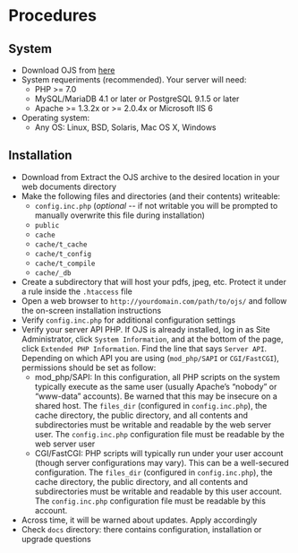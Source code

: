 # Procedures
## System
* Download OJS from [here](https://pkp.sfu.ca/ojs/ojs_download/)
* System requeriments (recommended). Your server will need:
	- PHP >= 7.0
	- MySQL/MariaDB 4.1 or later or PostgreSQL 9.1.5 or later
	- Apache >= 1.3.2x or >= 2.0.4x or Microsoft IIS 6
* Operating system: 
	- Any OS: Linux, BSD, Solaris, Mac OS X, Windows
## Installation
* Download from Extract the OJS archive to the desired location in your web documents directory
* Make the following files and directories (and their contents) writeable:
	- `config.inc.php` (_optional_ -- if not writable you will be prompted to manually overwrite this file during installation)
	- `public`
	- `cache`
	- `cache/t_cache`
	- `cache/t_config`
	- `cache/t_compile`
	- `cache/_db`
* Create a subdirectory that will host your pdfs, jpeg, etc. Protect it under a rule inside the `.htaccess` file
* Open a web browser to `http://yourdomain.com/path/to/ojs/` and follow the on-screen installation instructions
* Verify `config.inc.php` for additional configuration settings
* Verify your server API PHP. If OJS is already installed, log in as Site Administrator, click `System Information`, and at the bottom of the page, click `Extended PHP Information`. Find the line that says `Server API`. Depending on which API you are using (`mod_php/SAPI` or `CGI/FastCGI`), permissions should be set as follow: 
	- mod_php/SAPI: In this configuration, all PHP scripts on the system typically execute as the same user (usually Apache’s “nobody” or “www-data” accounts). Be warned that this may be insecure on a shared host. The `files_dir` (configured in `config.inc.php`), the cache directory, the public directory, and all contents and subdirectories must be writable and readable by the web server user. The `config.inc.php` configuration file must be readable by the web server user
	- CGI/FastCGI: PHP scripts will typically run under your user account (though server configurations may vary). This can be a well-secured configuration. The `files_dir` (configured in `config.inc.php`), the cache directory, the public directory, and all contents and subdirectories must be writable and readable by this user account. The `config.inc.php` configuration file must be readable by this account.
* Across time, it will be warned about updates. Apply accordingly
* Check `docs` directory: there contains configuration, installation or upgrade questions


